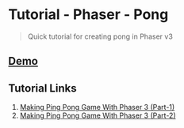 # Tutorial - Phaser - Pong

> Quick tutorial for creating pong in Phaser v3

## [Demo](https://bobthered-tut-phaser-pong.herokuapp.com/)

## Tutorial Links

1. [Making Ping Pong Game With Phaser 3 (Part-1)](https://steemit.com/utopian-io/@onepice/making-ping-pong-game-with-phaser-3-part-1)
2. [Making Ping Pong Game With Phaser 3 (Part-2)](https://steemit.com/utopian-io/@onepice/making-ping-pong-game-with-phaser-3-part-2)
